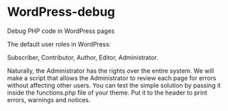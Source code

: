 # WordPress-debug

Debug PHP code in WordPress pages

The default user roles in WordPress:

Subscriber, Contributor, Author, Editor, Administrator.


Naturally, the Administrator has the rights over the entire system. We will make a script that allows the Administrator to review each page for errors without affecting other users. You can test the simple solution by passing it inside the functions.php file of your theme. Put it to the header to print errors, warnings and notices.
